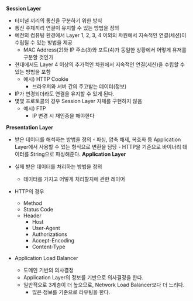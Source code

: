 **Session Layer**

- 터미널 끼리의 통신을 구분하기 위한 방식
- 통신 주체끼리 연결이 유지할 수 있는 방법을 정의
- 예전의 컴퓨팅 환경에서 Layer 1, 2, 3, 4 이외의 차원에서 지속적인 연결(세션)이 수립될 수 있는 방법을 제공
  - MAC Address(2)와 IP 주소(3)와 포트(4)가 동일한 상황에서 어떻게 유저를 구분할 것인가
- 현대에서도 Layer 4 이상의 추가적인 차원에서 지속적인 연결(세션)을 수립할 수 있는 방법을 포함
  - 예시) HTTP Cookie
    - 브라우저와 서버 간의 주고받는 데이터(정보)
- IP가 변경되더라도 연결을 유지할 수 있게 된다.
- 몇몇 프로토콜의 경우 Session Layer 자체를 구현하지 않음
  - 예시) FTP
    - IP 변경 시 재인증을 해야한다

**Presentation Layer**

- 받은 데이터를 해석하는 방법을 정의 - 파싱, 압축 해제, 복호화 등 Application Layer에서 사용할 수 있는 형식으로 변환을 담당 - HTTP을 기준으로 바이너리 데이터를 String으로 파싱해준다.
  **Application Layer**

- 실제 받은 데이터를 처리하는 방법을 정의
  - 데이터를 가지고 어떻게 처리할지에 관한 레이어
- HTTP의 경우
  - Method
  - Status Code
  - Header
    - Host
    - User-Agent
    - Authorizations
    - Accept-Encoding
    - Content-Type
- Application Load Balancer
  - 도메인 기반의 의사결정
  - Application Layer의 정보를 기반으로 의사결정을 한다.
  - 일반적으로 3계층이 더 높으므로, Network Load Balancer보다 더 느리다.
    - 많은 정보를 기준으로 라우팅을 한다.
